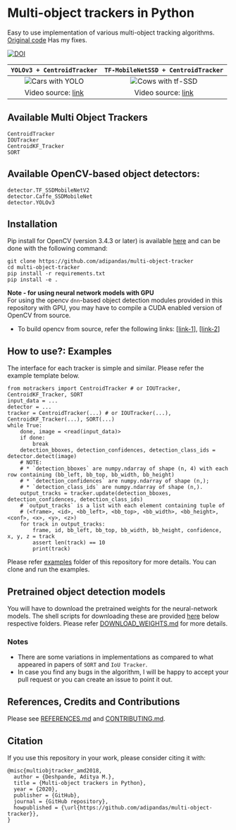 [cars-yolo-output]: examples/assets/cars.gif "Sample Output with YOLO"
[cows-tf-ssd-output]: examples/assets/cows.gif "Sample Output with SSD"

# Multi-object trackers in Python
Easy to use implementation of various multi-object tracking algorithms.
[Original code]( https://github.com/adipandas/multi-object-tracker)
Has my fixes.

[![DOI](https://zenodo.org/badge/148338463.svg)](https://zenodo.org/badge/latestdoi/148338463)


`YOLOv3 + CentroidTracker` |  `TF-MobileNetSSD + CentroidTracker`
:-------------------------:|:-------------------------:
![Cars with YOLO][cars-yolo-output]  |  ![Cows with tf-SSD][cows-tf-ssd-output]
Video source: [link](https://flic.kr/p/L6qyxj) | Video source: [link](https://flic.kr/p/26WeEWy)

## Available Multi Object Trackers

```
CentroidTracker
IOUTracker
CentroidKF_Tracker
SORT
```

## Available OpenCV-based object detectors:

```
detector.TF_SSDMobileNetV2
detector.Caffe_SSDMobileNet
detector.YOLOv3
```

## Installation

Pip install for OpenCV (version 3.4.3 or later) is available [here](https://pypi.org/project/opencv-python/) and can be done with the following command:

```
git clone https://github.com/adipandas/multi-object-tracker
cd multi-object-tracker
pip install -r requirements.txt
pip install -e .
```

**Note - for using neural network models with GPU**  
For using the opencv `dnn`-based object detection modules provided in this repository with GPU, you may have to compile a CUDA enabled version of OpenCV from source.  
* To build opencv from source, refer the following links:
[[link-1](https://docs.opencv.org/master/df/d65/tutorial_table_of_content_introduction.html)],
[[link-2](https://www.pyimagesearch.com/2020/02/03/how-to-use-opencvs-dnn-module-with-nvidia-gpus-cuda-and-cudnn/)]

## How to use?: Examples

The interface for each tracker is simple and similar. Please refer the example template below.

```
from motrackers import CentroidTracker # or IOUTracker, CentroidKF_Tracker, SORT
input_data = ...
detector = ...
tracker = CentroidTracker(...) # or IOUTracker(...), CentroidKF_Tracker(...), SORT(...)
while True:
    done, image = <read(input_data)>
    if done:
        break
    detection_bboxes, detection_confidences, detection_class_ids = detector.detect(image)
    # NOTE: 
    # * `detection_bboxes` are numpy.ndarray of shape (n, 4) with each row containing (bb_left, bb_top, bb_width, bb_height)
    # * `detection_confidences` are numpy.ndarray of shape (n,);
    # * `detection_class_ids` are numpy.ndarray of shape (n,).
    output_tracks = tracker.update(detection_bboxes, detection_confidences, detection_class_ids)
    # `output_tracks` is a list with each element containing tuple of
    # (<frame>, <id>, <bb_left>, <bb_top>, <bb_width>, <bb_height>, <conf>, <x>, <y>, <z>)
    for track in output_tracks:
        frame, id, bb_left, bb_top, bb_width, bb_height, confidence, x, y, z = track
        assert len(track) == 10
        print(track)
```

Please refer [examples](https://github.com/adipandas/multi-object-tracker/tree/master/examples) folder of this repository for more details. You can clone and run the examples.

## Pretrained object detection models

You will have to download the pretrained weights for the neural-network models. 
The shell scripts for downloading these are provided [here](https://github.com/adipandas/multi-object-tracker/tree/master/examples/pretrained_models) below respective folders.
Please refer [DOWNLOAD_WEIGHTS.md](https://github.com/adipandas/multi-object-tracker/blob/master/DOWNLOAD_WEIGHTS.md) for more details.

### Notes
* There are some variations in implementations as compared to what appeared in papers of `SORT` and `IoU Tracker`.
* In case you find any bugs in the algorithm, I will be happy to accept your pull request or you can create an issue to point it out.

## References, Credits and Contributions
Please see [REFERENCES.md](https://github.com/adipandas/multi-object-tracker/blob/master/docs/readme/REFERENCES.md) and [CONTRIBUTING.md](https://github.com/adipandas/multi-object-tracker/blob/master/docs/readme/CONTRIBUTING.md).

## Citation

If you use this repository in your work, please consider citing it with:
```
@misc{multiobjtracker_amd2018,
  author = {Deshpande, Aditya M.},
  title = {Multi-object trackers in Python},
  year = {2020},
  publisher = {GitHub},
  journal = {GitHub repository},
  howpublished = {\url{https://github.com/adipandas/multi-object-tracker}},
}
```

